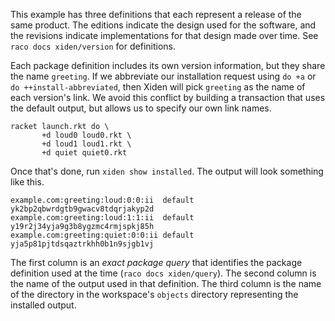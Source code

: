 This example has three definitions that each represent a release of
the same product. The editions indicate the design used for the
software, and the revisions indicate implementations for that design
made over time. See `raco docs xiden/version` for definitions.

Each package definition includes its own version information, but they
share the name `greeting`. If we abbreviate our installation request
using `do +a` or `do ++install-abbreviated`, then Xiden will pick
`greeting` as the name of each version's link.  We avoid this conflict
by building a transaction that uses the default output, but allows us
to specify our own link names.

```
racket launch.rkt do \
       +d loud0 loud0.rkt \
       +d loud1 loud1.rkt \
       +d quiet quiet0.rkt
```

Once that's done, run `xiden show installed`.  The output will look
something like this.

```
example.com:greeting:loud:0:0:ii  default yk2bp2qbwrdgtb9gwacv8tdqrjakyp2d
example.com:greeting:loud:1:1:ii  default y19r2j34yja9g3b8ygzmc4rmjspkj85h
example.com:greeting:quiet:0:0:ii default yja5p81pjtdsqaztrkhh0b1n9sjgb1vj
```

The first column is an _exact package query_ that identifies the
package definition used at the time (`raco docs xiden/query`). The
second column is the name of the output used in that definition. The
third column is the name of the directory in the workspace's `objects`
directory representing the installed output.
